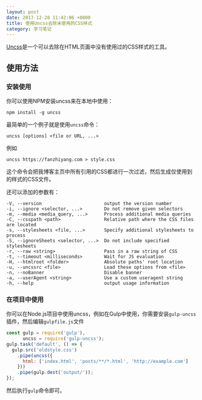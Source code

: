 ```yaml
---
layout: post
date: 2017-12-28 11:42:06 +0800
title: 使用Uncss去除未使用的CSS样式
category: 学习笔记
---
```


[Uncss](https://github.com/giakki/uncss)是一个可以去除在HTML页面中没有使用过的CSS样式的工具。

## 使用方法

### 安装使用

你可以使用NPM安装uncss来在本地中使用：

```
npm install -g uncss
```

最简单的一个例子就是使用`uncss`命令：

<!-- more -->

```
uncss [options] <file or URL, ...>
```

例如

```
uncss https://fanzhiyang.com > style.css
```

这个命令会把我博客主页中所有引用的CSS都进行一次过滤，然后生成仅使用到的样式的CSS文件。

还可以添加的参数有：

```
-V, --version                       output the version number
-i, --ignore <selector, ...>        Do not remove given selectors
-m, --media <media_query, ...>      Process additional media queries
-C, --csspath <path>                Relative path where the CSS files are located
-s, --stylesheets <file, ...>       Specify additional stylesheets to process
-S, --ignoreSheets <selector, ...>  Do not include specified stylesheets
-r, --raw <string>                  Pass in a raw string of CSS
-t, --timeout <milliseconds>        Wait for JS evaluation
-H, --htmlroot <folder>             Absolute paths' root location
-u, --uncssrc <file>                Load these options from <file>
-n, --noBanner                      Disable banner
-a, --userAgent <string>            Use a custom useragent string
-h, --help                          output usage information
```

### 在项目中使用

你可以在Node.js项目中使用uncss，例如在Gulp中使用，你需要安装`gulp-uncss`插件，然后编辑`gulpfile.js`文件

```js
const gulp = require('gulp'),
      uncss = require('gulp-uncss');
gulp.task('default', () => {
  gulp.src('oldstyle.css')
    .pipe(uncss({
      html: ['index.html', 'posts/**/*.html', 'http://example.com']
    }))
    .pipe(gulp.dest('output/'));
});
```

然后执行`gulp`命令即可。